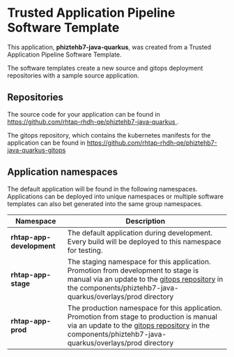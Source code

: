 # Trusted Application Pipeline Software Template

This application, **phiztehb7-java-quarkus**, was created from a Trusted Application Pipeline Software Template.

The software templates create a new source and gitops deployment repositories with a sample source application. 

## Repositories

The source code for your application can be found in [https://github.com/rhtap-rhdh-qe/phiztehb7-java-quarkus ](https://github.com/rhtap-rhdh-qe/phiztehb7-java-quarkus ).
 
The gitops repository, which contains the kubernetes manifests for the application can be found in 
[https://github.com/rhtap-rhdh-qe/phiztehb7-java-quarkus-gitops ](https://github.com/rhtap-rhdh-qe/phiztehb7-java-quarkus-gitops ) 

## Application namespaces 

The default application will be found in the following namespaces. Applications can be deployed into unique namespaces or multiple software templates can also bet generated into the same group namespaces.  

|  Namespace   |  Description   |  
| -------- | -------- |   
| **rhtap-app-development** | The default application during development. Every build will be deployed to this namespace for testing. | 
| **rhtap-app-stage** | The staging namespace for this application. Promotion from development to stage is manual via an update to the [gitops repository](https://github.com/rhtap-rhdh-qe/phiztehb7-java-quarkus-gitops ) in the components/phiztehb7-java-quarkus/overlays/prod directory |  
| **rhtap-app-prod** | The production namespace for this application. Promotion from stage to production is manual via an update to the [gitops repository](https://github.com/rhtap-rhdh-qe/phiztehb7-java-quarkus-gitops ) in the components/phiztehb7-java-quarkus/overlays/prod directory | 